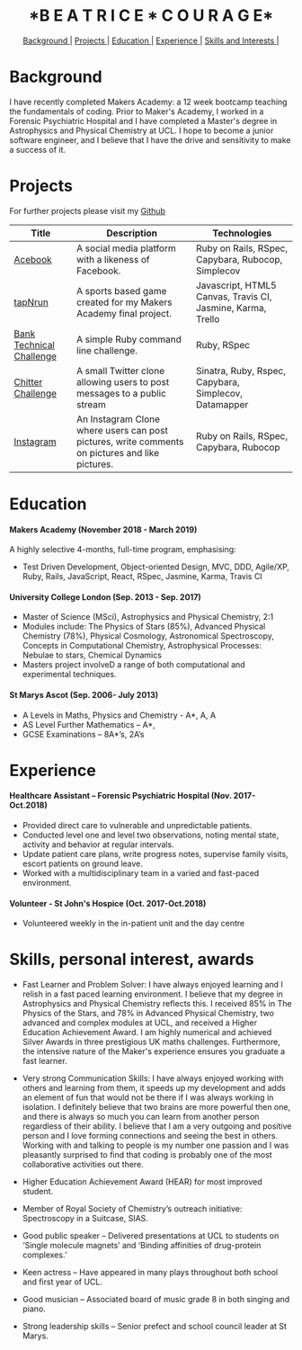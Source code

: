 <h1 align="center">*B E A T R I C E  *  C O U R A G E*</h1>

<div align="center">

[Background ](#background) |
[Projects ](#projects) |
[Education ](#education) |
[Experience ](#experience) |
[Skills and Interests ](#skills) |

</div>

# Background

I have recently completed Makers Academy: a 12 week bootcamp teaching the fundamentals of coding.  Prior to Maker's Academy, I worked in a Forensic Psychiatric Hospital and I have completed a Master's degree in Astrophysics and Physical Chemistry at UCL.
I hope to become a junior software engineer, and I believe that I have the drive and sensitivity to make a success of it.

# Projects

For further projects please visit my [Github](https://github.com/beacourage)

| Title       | Description           | Technologies  |
|--|--|--|
| [Acebook](https://github.com/beacourage/acebook--Team-Acebook-and-Chill)  | A social media platform with a likeness of Facebook. |  Ruby on Rails, RSpec, Capybara, Rubocop, Simplecov |
| [tapNrun](https://github.com/beacourage/tapNrun) | A sports based game created for my Makers Academy final project. | Javascript, HTML5 Canvas, Travis CI, Jasmine, Karma, Trello |
| [Bank Technical Challenge](https://github.com/beacourage/Bank_tech_test) | A simple Ruby command line challenge. | Ruby, RSpec |
| [Chitter Challenge](https://github.com/beacourage/chitter-challenge) | A small Twitter clone allowing users to post messages to a public stream |  Sinatra, Ruby, Rspec, Capybara, Simplecov, Datamapper |
| [Instagram](https://github.com/beacourage/instagram-challenge)  | An Instagram Clone where users can post pictures, write comments on pictures and like pictures. | Ruby on Rails, RSpec, Capybara, Rubocop |

# Education

#### Makers Academy (November 2018 - March 2019)
A highly selective 4-months, full-time program, emphasising:
- Test Driven Development, Object-oriented Design, MVC, DDD, Agile/XP, Ruby, Rails, JavaScript, React, RSpec, Jasmine, Karma, Travis CI

#### University College London (Sep. 2013 - Sep. 2017)
- Master of Science (MSci), Astrophysics and Physical Chemistry, 2:1
- Modules include: The Physics of Stars (85%), Advanced Physical Chemistry (78%), Physical Cosmology, Astronomical Spectroscopy, Concepts in Computational Chemistry, Astrophysical Processes: Nebulae to stars, Chemical Dynamics
- Masters project involveD a range of both computational and experimental techniques.

#### St Marys Ascot (Sep. 2006- July 2013)
- A Levels in Maths, Physics and Chemistry - A*, A,  A
- AS Level Further Mathematics – A*,
- GCSE Examinations – 8A*’s, 2A’s

# Experience

#### Healthcare Assistant – Forensic Psychiatric Hospital  (Nov. 2017-Oct.2018)     
- Provided direct care to vulnerable and unpredictable patients.
- Conducted level one and level two observations, noting mental state, activity and behavior at regular intervals.
- Update patient care plans, write progress notes, supervise family visits, escort patients on ground leave.
- Worked with a multidisciplinary team in a varied and fast-paced environment.

#### Volunteer - St John's Hospice  (Oct. 2017-Oct.2018)
- Volunteered weekly in the in-patient unit and the day centre


# Skills, personal interest, awards
- Fast Learner and Problem Solver:
    I have always enjoyed learning and I relish in a fast paced learning environment. I believe that my degree in Astrophysics and Physical Chemistry reflects this. I received 85% in The Physics of the Stars, and 78% in Advanced Physical Chemistry, two advanced and complex modules at UCL, and received a Higher Education Achievement Award. I am highly numerical and achieved Silver Awards in three prestigious UK maths challenges. Furthermore, the intensive nature of the Maker's experience ensures you graduate a fast learner.
- Very strong Communication Skills:
    I have always enjoyed working with others and learning from them, it speeds up my development and adds an element of fun that would not be there if I was always working in isolation. I definitely believe that two brains are more powerful then one, and there is always so much you can learn from another person regardless of their ability.  I believe that I am a very outgoing and positive person and I love forming connections and seeing the best in others.  Working with and talking to people is my number one passion and I was pleasantly surprised to find that coding is probably one of the most collaborative activities out there.

- Higher Education Achievement Award (HEAR) for most improved student.                                           
- Member of Royal Society of Chemistry’s outreach initiative: Spectroscopy in a Suitcase, SIAS.                        
- Good public speaker – Delivered presentations at UCL to students on ‘Single molecule magnets’ and ‘Binding affinities of drug-protein complexes.’
- Keen actress – Have appeared in many plays throughout both school and first year of UCL.                           
- Good musician – Associated board of music grade 8 in both singing and piano.
-	Strong leadership skills – Senior prefect and school council leader at St Marys.                                        
